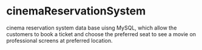 # cinemaReservationSystem
cinema reservation system data base uisng MySQL, which allow the customers to book a ticket and choose the preferred seat to see a movie on professional screens at preferred location.
